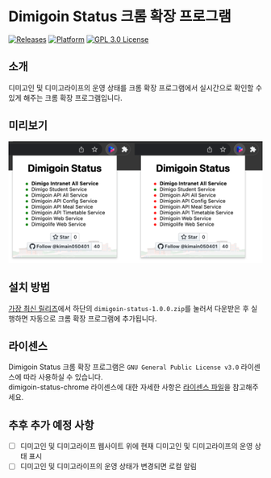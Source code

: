 # Dimigoin Status 크롬 확장 프로그램
[![Releases](https://img.shields.io/badge/release-v1.0.0-blue?style=flat)](https://github.com/kimain050401/dimigoin-status-chrome/releases/latest)
[![Platform](https://img.shields.io/badge/platform-Chrome-green.svg?style=flat)](https://github.com/kimain050401/dimigoin-status-chrome)
[![GPL 3.0 License](https://img.shields.io/badge/license-GPL--3.0-lightgrey?style=flat)](https://github.com/kimain050401/dimigoin-status-chrome/blob/main/LICENSE)

## 소개
디미고인 및 디미고라이프의 운영 상태를 크롬 확장 프로그램에서 실시간으로 확인할 수 있게 해주는 크롬 확장 프로그램입니다.

## 미리보기
![Introduce Image](introduce-image.png)

## 설치 방법
[가장 최신 릴리즈](https://github.com/kimain050401/dimigoin-status-chrome/releases/latest)에서 하단의 `dimigoin-status-1.0.0.zip`를 눌러서 다운받은 후 실행하면 자동으로 크롬 확장 프로그램에 추가됩니다.

## 라이센스
Dimigoin Status 크롬 확장 프로그램은 `GNU General Public License v3.0` 라이센스에 따라 사용하실 수 있습니다.  
dimigoin-status-chrome 라이센스에 대한 자세한 사항은 [라이센스 파일](https://github.com/kimain050401/dimigoin-status-chrome/blob/main/LICENSE)을 참고해주세요.

## 추후 추가 예정 사항
- [ ] 디미고인 및 디미고라이프 웹사이트 위에 현재 디미고인 및 디미고라이프의 운영 상태 표시
- [ ] 디미고인 및 디미고라이프의 운영 상태가 변경되면 로컬 알림
